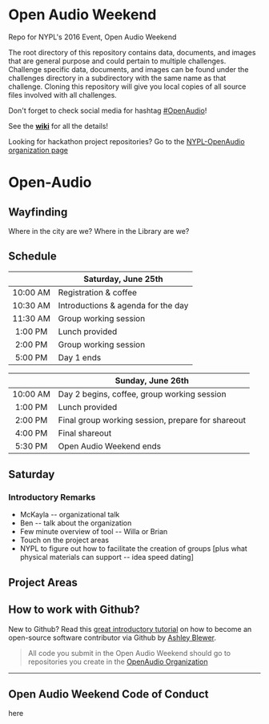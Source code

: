 # Open Audio Weekend

Repo for NYPL's 2016 Event, Open Audio Weekend

The root directory of this repository contains data, documents, and images that are general purpose and could pertain to multiple challenges. Challenge specific data, documents, and images can be found under the challenges directory in a subdirectory with the same name as that challenge. Cloning this repository will give you local copies of all source files involved with all challenges.

Don't forget to check social media for hashtag [#OpenAudio](https://twitter.com/search?f=tweets&vertical=default&q=openaudio&src=typd)!

See the [**wiki**](https://github.com/nypl/OpenAudio/wiki) for all the details!

Looking for hackathon project repositories? Go to the [NYPL-OpenAudio organization page](https://github.com/nypl-openaudio)


# Open-Audio

## Wayfinding  
Where in the city are we?
Where in the Library are we?

## Schedule

|  | Saturday, June 25th |
| :---: | --- |
| 10:00 AM |	Registration & coffee |
| 10:30 AM |	Introductions & agenda for the day |
| 11:30 AM |	Group working session |
| 1:00 PM |	Lunch provided |
| 2:00 PM |	Group working session |
| 5:00 PM |	Day 1 ends |

|  | Sunday, June 26th |
| :---: | --- |
| 10:00 AM |	Day 2 begins, coffee, group working session |
| 1:00 PM |	Lunch provided |
| 2:00 PM |	Final group working session, prepare for shareout |
| 4:00 PM |	Final shareout |
| 5:30 PM |	Open Audio Weekend ends |

## Saturday
### Introductory Remarks
* McKayla -- organizational talk
* Ben -- talk about the organization
* Few minute overview of tool -- Willa or Brian
* Touch on the project areas
* NYPL to figure out how to facilitate the creation of groups [plus what physical materials can support -- idea speed dating]

## Project Areas

## How to work with Github?

New to Github? Read this [great introductory tutorial](http://ablwr.github.io/blog/2014/11/03/non-technical-persons-guide-to-becoming-an-open-source-software-contributor-via-github/) on how to become an open-source software contributor via Github by [Ashley Blewer](//github.com/ablwr). 

> All code you submit in the Open Audio Weekend should go to repositories you create in the [OpenAudio Organization](//github.com/nypl-openaudio)

___

## Open Audio Weekend Code of Conduct

here
